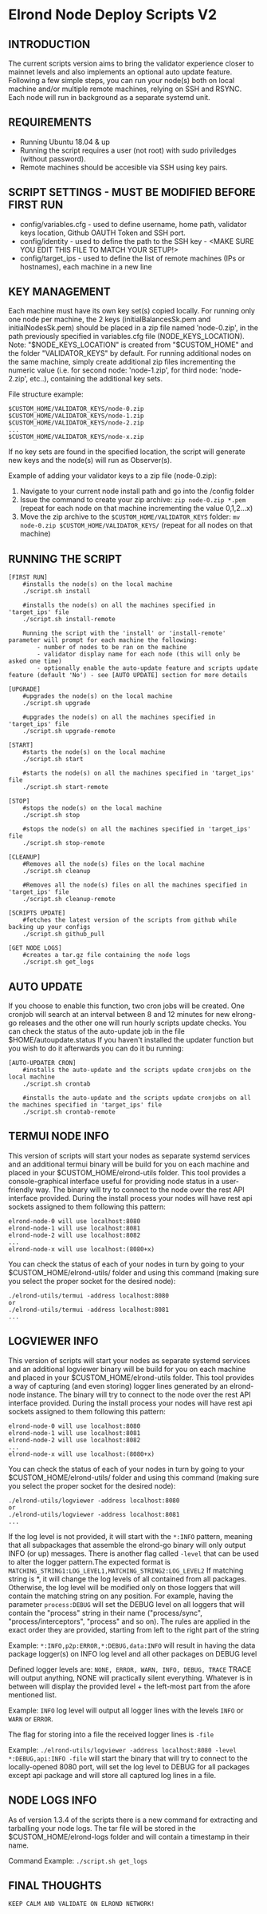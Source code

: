 # Elrond Node Deploy Scripts V2

## INTRODUCTION

The current scripts version aims to bring the validator experience closer to mainnet levels and also implements an optional auto update feature.
Following a few simple steps, you can run your node(s) both on local machine and/or multiple remote machines, relying on SSH and RSYNC.
Each node will run in background as a separate systemd unit.


## REQUIREMENTS

- Running Ubuntu 18.04 & up
- Running the script requires a user (not root) with sudo priviledges (without password).
- Remote machines should be accesible via SSH using key pairs.

## SCRIPT SETTINGS - MUST BE MODIFIED BEFORE FIRST RUN

- config/variables.cfg - used to define username, home path, validator keys location, Github OAUTH Token and SSH port.
- config/identity 	   - used to define the path to the SSH key - <MAKE SURE YOU EDIT THIS FILE TO MATCH YOUR SETUP!>
- config/target_ips    - used to define the list of remote machines (IPs or hostnames), each machine in a new line

## KEY MANAGEMENT

Each machine must have its own key set(s) copied locally. 
For running only one node per machine, the 2 keys (initialBalancesSk.pem and initialNodesSk.pem) should be placed in a zip file named 'node-0.zip', in the path previously specified in variables.cfg file (NODE_KEYS_LOCATION). 
Note: "$NODE_KEYS_LOCATION" is created from "$CUSTOM_HOME" and the folder "VALIDATOR_KEYS" by default. 
For running additional nodes on the same machine, simply create additional zip files incrementing the numeric value (i.e. for second node: 'node-1.zip', for third node: 'node-2.zip', etc..), containing the additional key sets.

File structure example:

	$CUSTOM_HOME/VALIDATOR_KEYS/node-0.zip
	$CUSTOM_HOME/VALIDATOR_KEYS/node-1.zip
	$CUSTOM_HOME/VALIDATOR_KEYS/node-2.zip
	...
	$CUSTOM_HOME/VALIDATOR_KEYS/node-x.zip
	

If no key sets are found in the specified location, the script will generate new keys and the node(s) will run as Observer(s).
 
Example of adding your validator keys to a zip file (node-0.zip):
1. Navigate to your current node install path and go into the /config folder
2. Issue the command to create your zip archive: `zip node-0.zip *.pem` (repeat for each node on that machine incrementing the value 0,1,2...x)
3. Move the zip archive to the `$CUSTOM_HOME/VALIDATOR_KEYS` folder: `mv node-0.zip $CUSTOM_HOME/VALIDATOR_KEYS/` (repeat for all nodes on that machine)

## RUNNING THE SCRIPT

	[FIRST RUN]
		#installs the node(s) on the local machine
		./script.sh install 
		
		#installs the node(s) on all the machines specified in 'target_ips' file 
		./script.sh install-remote 
		
		Running the script with the 'install' or 'install-remote' parameter will prompt for each machine the following:
			- number of nodes to be ran on the machine
			- validator display name for each node (this will only be asked one time)
			- optionally enable the auto-update feature and scripts update feature (default 'No') - see [AUTO UPDATE] section for more details	
			
	[UPGRADE]
		#upgrades the node(s) on the local machine
		./script.sh upgrade
		
		#upgrades the node(s) on all the machines specified in 'target_ips' file
		./script.sh upgrade-remote 
		
	[START]
		#starts the node(s) on the local machine
		./script.sh start
		
		#starts the node(s) on all the machines specified in 'target_ips' file
		./script.sh start-remote 
		
	[STOP]
		#stops the node(s) on the local machine
		./script.sh stop
		
		#stops the node(s) on all the machines specified in 'target_ips' file
		./script.sh stop-remote 
				
	[CLEANUP]
		#Removes all the node(s) files on the local machine
		./script.sh cleanup
		
		#Removes all the node(s) files on all the machines specified in 'target_ips' file
		./script.sh cleanup-remote
    
	[SCRIPTS UPDATE]
		#fetches the latest version of the scripts from github while backing up your configs
		./script.sh github_pull
		
	[GET NODE LOGS]
		#creates a tar.gz file containing the node logs
		./script.sh get_logs 

## AUTO UPDATE

If you choose to enable this function, two cron jobs will be created. One cronjob will search at an interval between 8 and 12 minutes for new elrong-go releases and the other one will run hourly scripts update checks.
You can check the status of the auto-update job in the file $HOME/autoupdate.status
If you haven't installed the updater function but you wish to do it afterwards you can do it bu running:

	[AUTO-UPDATER CRON]	
		#installs the auto-update and the scripts update cronjobs on the local machine
		./script.sh crontab
		
		#installs the auto-update and the scripts update cronjobs on all the machines specified in 'target_ips' file
		./script.sh crontab-remote 
		

## TERMUI NODE INFO

This version of scripts will start your nodes as separate systemd services and an additional termui binary will be build for you on each machine and placed in your $CUSTOM_HOME/elrond-utils folder.
This tool provides a console-graphical interface useful for providing node status in a user-friendly way. The binary will try to connect to the node over the rest API interface provided.
During the install process your nodes will have rest api sockets assigned to them following this pattern:

	elrond-node-0 will use localhost:8080
	elrond-node-1 will use localhost:8081
	elrond-node-2 will use localhost:8082
	...
	elrond-node-x will use localhost:(8080+x)
	

You can check the status of each of your nodes in turn by going to your $CUSTOM_HOME/elrond-utils/ folder and using this command (making sure you select the proper socket for the desired node):

	./elrond-utils/termui -address localhost:8080
	or
	./elrond-utils/termui -address localhost:8081
	...

## LOGVIEWER INFO

This version of scripts will start your nodes as separate systemd services and an additional logviewer binary will be build for you on each machine and placed in your $CUSTOM_HOME/elrond-utils folder.
This tool provides a way of capturing (and even storing) logger lines generated by an elrond-node instance. The binary will try to connect to the node over the rest API interface provided.
During the install process your nodes will have rest api sockets assigned to them following this pattern:

	elrond-node-0 will use localhost:8080
	elrond-node-1 will use localhost:8081
	elrond-node-2 will use localhost:8082
	...
	elrond-node-x will use localhost:(8080+x)
	

You can check the status of each of your nodes in turn by going to your $CUSTOM_HOME/elrond-utils/ folder and using this command (making sure you select the proper socket for the desired node):

	./elrond-utils/logviewer -address localhost:8080
	or
	./elrond-utils/logviewer -address localhost:8081
	...

If the log level is not provided, it will start with the `*:INFO` pattern, meaning that all subpackages that assemble the elrond-go binary will only output INFO (or up) messages.
There is another flag called `-level` that can be used to alter the logger pattern.The expected format is `MATCHING_STRING1:LOG_LEVEL1,MATCHING_STRING2:LOG_LEVEL2`
If matching string is *, it will change the log levels of all contained from all packages. Otherwise, the log level will be modified only on those loggers that will contain the matching string on any position. 
For example, having the parameter `process:DEBUG` will set the DEBUG level on all loggers that will contain the "process" string in their name ("process/sync", "process/interceptors", "process" and so on).
The rules are applied in the exact order they are provided, starting from left to the right part of the string

  Example: 
      `*:INFO,p2p:ERROR,*:DEBUG,data:INFO` will result in having the data package logger(s) on INFO log level and all other packages on DEBUG level

Defined logger levels are: `NONE, ERROR, WARN, INFO, DEBUG, TRACE`
TRACE will output anything,
NONE will practically silent everything. 
Whatever is in between will display the provided level + the left-most part from the afore mentioned list.

  Example: 
      `INFO` log level will output all logger lines with the levels `INFO` or `WARN` or `ERROR`.

The flag for storing into a file the received logger lines is  `-file`
  
  Example: 
          `./elrond-utils/logviewer -address localhost:8080 -level *:DEBUG,api:INFO -file` will start the binary that will try to connect to the locally-opened 8080 port, will set the log level
      to DEBUG for all packages except api package and will store all captured log lines in a file.

## NODE LOGS INFO  

As of version 1.3.4 of the scripts there is a new command for extracting and tarballing your node logs. The tar file will be stored in the $CUSTOM_HOME/elrond-logs folder and will contain a timestamp in their name.

 Command Example: 
      `./script.sh get_logs`

## FINAL THOUGHTS

	KEEP CALM AND VALIDATE ON ELROND NETWORK!

